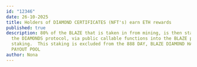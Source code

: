 ```yaml
---
id: "12346"
date: 26-10-2025
title: Holders of DIAMOND CERTIFICATES (NFT's) earn ETH rewards
published: true
description: 80% of the BLAZE that is taken in from mining, is then staked by
  the DIAMONDS protocol, via public callable functions into the BLAZE protocol
  staking.  This staking is excluded from the 888 DAY, BLAZE DIAMOND HAND CLUB
  PAYOUT POOL
author: Nona
---
```

